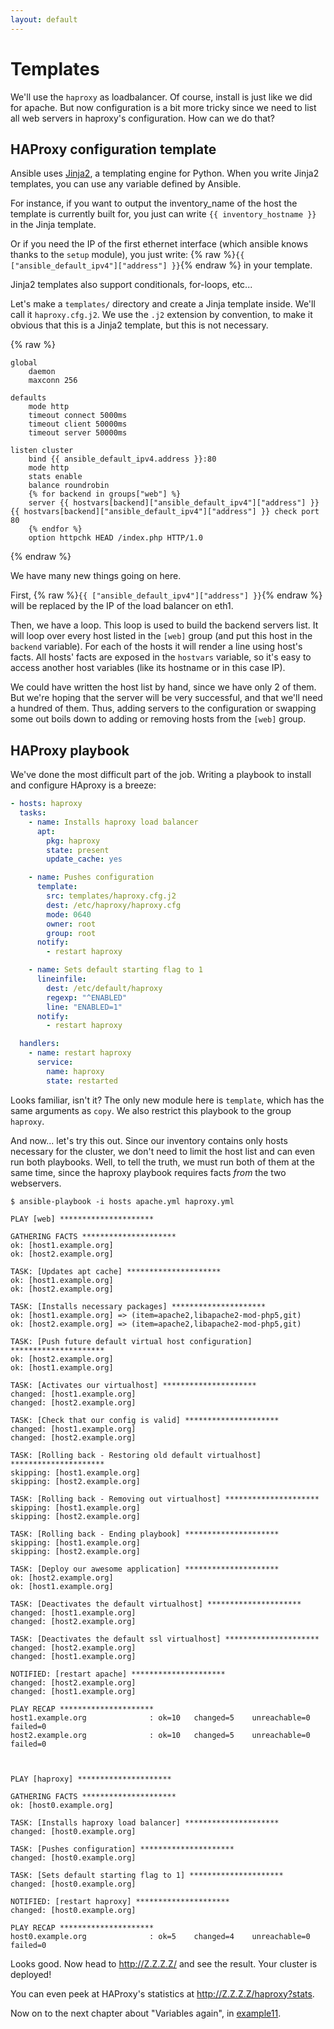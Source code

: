 ```yaml
---
layout: default
---
```


# Templates

We'll use the `haproxy` as loadbalancer.
Of course, install is just like we did for apache.
But now configuration is a bit more tricky since we need to list all web servers in haproxy's configuration.
How can we do that?

## HAProxy configuration template

Ansible uses [Jinja2](http://jinja.pocoo.org/docs/), a templating engine for Python.
When you write Jinja2 templates, you can use any variable defined by Ansible.

For instance, if you want to output the inventory_name of the host the template is currently built for, you just can write `{{ inventory_hostname }}` in the Jinja template.

Or if you need the IP of the first ethernet interface (which ansible knows thanks to the `setup` module), you just write: {% raw %}`{{ ["ansible_default_ipv4"]["address"] }}`{% endraw %} in your template.

Jinja2 templates also support conditionals, for-loops, etc...

Let's make a `templates/` directory and create a Jinja template inside.
We'll call  it `haproxy.cfg.j2`.
We use the `.j2` extension by convention, to make it obvious that this  is a Jinja2 template, but this is not necessary.

{% raw %}
```jinja
global
    daemon
    maxconn 256

defaults
    mode http
    timeout connect 5000ms
    timeout client 50000ms
    timeout server 50000ms

listen cluster
    bind {{ ansible_default_ipv4.address }}:80
    mode http
    stats enable
    balance roundrobin
    {% for backend in groups["web"] %}
    server {{ hostvars[backend]["ansible_default_ipv4"]["address"] }} {{ hostvars[backend]["ansible_default_ipv4"]["address"] }} check port 80
    {% endfor %}
    option httpchk HEAD /index.php HTTP/1.0
```
{% endraw %}

We have many new things going on here.

First, {% raw %}`{{ ["ansible_default_ipv4"]["address"] }}`{% endraw %} will be replaced by the IP of the load balancer on eth1.

Then, we have a loop.
This loop is used to build the backend servers list.
It will loop over every host listed in the `[web]` group (and put this host in the `backend` variable).
For each of the hosts it will render a line using host's facts.
All hosts' facts are exposed in the `hostvars` variable, so it's easy to access another host variables (like its hostname or in this case IP).

We could have written the host list by hand, since we have only 2 of them.
But we're hoping that the server will be very successful, and that we'll need a hundred of them.
Thus, adding servers to the configuration or swapping some out boils down to adding or removing hosts from the `[web]` group.

## HAProxy playbook

We've done the most difficult part of the job.
Writing a playbook to install and configure HAproxy is a breeze:

```yaml
- hosts: haproxy
  tasks:
    - name: Installs haproxy load balancer
      apt:
        pkg: haproxy
        state: present
        update_cache: yes

    - name: Pushes configuration
      template:
        src: templates/haproxy.cfg.j2
        dest: /etc/haproxy/haproxy.cfg
        mode: 0640
        owner: root
        group: root
      notify:
        - restart haproxy

    - name: Sets default starting flag to 1
      lineinfile:
        dest: /etc/default/haproxy
        regexp: "^ENABLED"
        line: "ENABLED=1"
      notify:
        - restart haproxy

  handlers:
    - name: restart haproxy
      service:
        name: haproxy
        state: restarted
```

Looks familiar, isn't it?
The only new module here is `template`, which has the same arguments as `copy`.
We also restrict this playbook to the group `haproxy`.

And now... let's try this out.
Since our inventory contains only hosts necessary for the cluster, we don't need to limit the host list and can even run both playbooks.
Well, to tell the truth, we must run both of them at the same time, since the haproxy playbook requires facts _from_ the two webservers.

```
$ ansible-playbook -i hosts apache.yml haproxy.yml

PLAY [web] *********************

GATHERING FACTS *********************
ok: [host1.example.org]
ok: [host2.example.org]

TASK: [Updates apt cache] *********************
ok: [host1.example.org]
ok: [host2.example.org]

TASK: [Installs necessary packages] *********************
ok: [host1.example.org] => (item=apache2,libapache2-mod-php5,git)
ok: [host2.example.org] => (item=apache2,libapache2-mod-php5,git)

TASK: [Push future default virtual host configuration] *********************
ok: [host2.example.org]
ok: [host1.example.org]

TASK: [Activates our virtualhost] *********************
changed: [host1.example.org]
changed: [host2.example.org]

TASK: [Check that our config is valid] *********************
changed: [host1.example.org]
changed: [host2.example.org]

TASK: [Rolling back - Restoring old default virtualhost] *********************
skipping: [host1.example.org]
skipping: [host2.example.org]

TASK: [Rolling back - Removing out virtualhost] *********************
skipping: [host1.example.org]
skipping: [host2.example.org]

TASK: [Rolling back - Ending playbook] *********************
skipping: [host1.example.org]
skipping: [host2.example.org]

TASK: [Deploy our awesome application] *********************
ok: [host2.example.org]
ok: [host1.example.org]

TASK: [Deactivates the default virtualhost] *********************
changed: [host1.example.org]
changed: [host2.example.org]

TASK: [Deactivates the default ssl virtualhost] *********************
changed: [host2.example.org]
changed: [host1.example.org]

NOTIFIED: [restart apache] *********************
changed: [host2.example.org]
changed: [host1.example.org]

PLAY RECAP *********************
host1.example.org              : ok=10   changed=5    unreachable=0    failed=0    
host2.example.org              : ok=10   changed=5    unreachable=0    failed=0    



PLAY [haproxy] *********************

GATHERING FACTS *********************
ok: [host0.example.org]

TASK: [Installs haproxy load balancer] *********************
changed: [host0.example.org]

TASK: [Pushes configuration] *********************
changed: [host0.example.org]

TASK: [Sets default starting flag to 1] *********************
changed: [host0.example.org]

NOTIFIED: [restart haproxy] *********************
changed: [host0.example.org]

PLAY RECAP *********************
host0.example.org              : ok=5    changed=4    unreachable=0    failed=0    
```

Looks good.
Now head to http://Z.Z.Z.Z/ and see the result.
Your cluster is deployed!

You can even peek at HAProxy's statistics at http://Z.Z.Z.Z/haproxy?stats.

Now on to the next chapter about "Variables again", in [example11](../example11).
